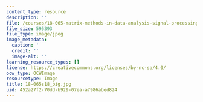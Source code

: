 ```yaml
---
content_type: resource
description: ''
file: /courses/18-065-matrix-methods-in-data-analysis-signal-processing-and-machine-learning-spring-2018/452a27f270ddb92907eaa7986abed824_18-065s18_big.jpg
file_size: 595393
file_type: image/jpeg
image_metadata:
  caption: ''
  credit: ''
  image-alt: ''
learning_resource_types: []
license: https://creativecommons.org/licenses/by-nc-sa/4.0/
ocw_type: OCWImage
resourcetype: Image
title: 18-065s18_big.jpg
uid: 452a27f2-70dd-b929-07ea-a7986abed824
---
```

